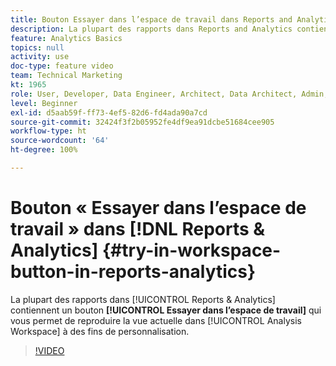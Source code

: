 ```yaml
---
title: Bouton Essayer dans l’espace de travail dans Reports and Analytics
description: La plupart des rapports dans Reports and Analytics contiennent un bouton Essayer dans l’espace de travail qui vous permet de reproduire la vue actuelle dans Analysis Workspace à des fins de personnalisation.
feature: Analytics Basics
topics: null
activity: use
doc-type: feature video
team: Technical Marketing
kt: 1965
role: User, Developer, Data Engineer, Architect, Data Architect, Admin, Leader
level: Beginner
exl-id: d5aab59f-ff73-4ef5-82d6-fd4ada90a7cd
source-git-commit: 32424f3f2b05952fe4df9ea91dcbe51684cee905
workflow-type: ht
source-wordcount: '64'
ht-degree: 100%

---
```


# Bouton « Essayer dans l’espace de travail » dans [!DNL Reports & Analytics] {#try-in-workspace-button-in-reports-analytics}

La plupart des rapports dans [!UICONTROL Reports &amp; Analytics] contiennent un bouton **[!UICONTROL Essayer dans l’espace de travail]** qui vous permet de reproduire la vue actuelle dans [!UICONTROL Analysis Workspace] à des fins de personnalisation.

>[!VIDEO](https://video.tv.adobe.com/v/23959/?quality=12)
